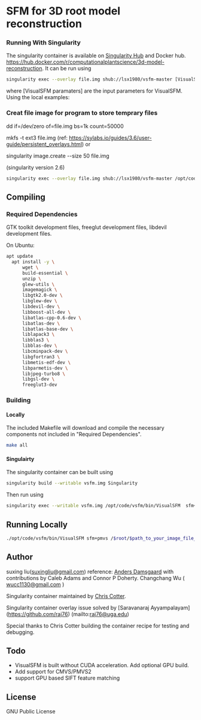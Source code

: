 # SFM for 3D root model reconstruction

### Running With Singularity
The singularity container is available on [Singularity Hub](https://www.singularity-hub.org)
and Docker hub. https://hub.docker.com/r/computationalplantscience/3d-model-reconstruction.
It can be run using
```bash
singularity exec --overlay file.img shub://lsx1980/vsfm-master [VisualSFM paramaters]
```

where [VisualSFM paramaters] are the input parameters for VisualSFM. Using the local examples:

### Creat file image for program to store temprary files
dd if=/dev/zero of=file.img bs=1k count=50000

mkfs -t ext3 file.img
(ref: https://sylabs.io/guides/3.6/user-guide/persistent_overlays.html)
or

singularity image.create --size 50 file.img

(singularity version 2.6)

```bash
singularity exec --overlay file.img shub://lsx1980/vsfm-master /opt/code/vsfm/bin/VisualSFM sfm+pmvs /$root/$path_to_your_image_file_folder/
```

## Compiling

### Required Dependencies
GTK toolkit development files, freeglut development files, libdevil development
files.

On Ubuntu:

```bash
apt update
  apt install -y \
      wget \
      build-essential \
      unzip \
      glew-utils \
      imagemagick \
      libgtk2.0-dev \
      libglew-dev \
      libdevil-dev \
      libboost-all-dev \
      libatlas-cpp-0.6-dev \
      libatlas-dev \
      libatlas-base-dev \
      liblapack3 \
      libblas3 \
      libblas-dev \
      libcminpack-dev \
      libgfortran3 \
      libmetis-edf-dev \
      libparmetis-dev \
      libjpeg-turbo8 \
      libgsl-dev \
      freeglut3-dev
```

### Building

#### Locally
The included Makefile will download and compile the necessary components not included in "Required Dependencies".

```bash
make all
```

#### Singulairty
The singularity container can be built using

```bash
singularity build --writable vsfm.img Singularity
```

Then run using

```bash
singularity exec --writable vsfm.img /opt/code/vsfm/bin/VisualSFM  sfm+pmvs /$root/$path_to_your_image_file_folder/
```

## Running Locally

```bash
./opt/code/vsfm/bin/VisualSFM sfm+pmvs /$root/$path_to_your_image_file_folder/
```

## Author
suxing liu(suxingliu@gmail.com)
reference:
[Anders Damsgaard](mailto:adamsgaard@ucsd.edu) with contributions by Caleb Adams
and Connor P Doherty.
Changchang Wu ( wucc1130@gmail.com )

Singularity container maintained by [Chris Cotter](http://github.com/cottersci).

Singularity container overlay issue solved by [Saravanaraj Ayyampalayam] (https://github.com/raj76) (mailto:raj76@uga.edu)

Special thanks to Chris Cotter building the container recipe for testing and debugging.

## Todo
- VisualSFM is built without CUDA acceleration. Add optional GPU build.
- Add support for CMVS/PMVS2
- support GPU based SIFT feature matching

## License
GNU Public License
